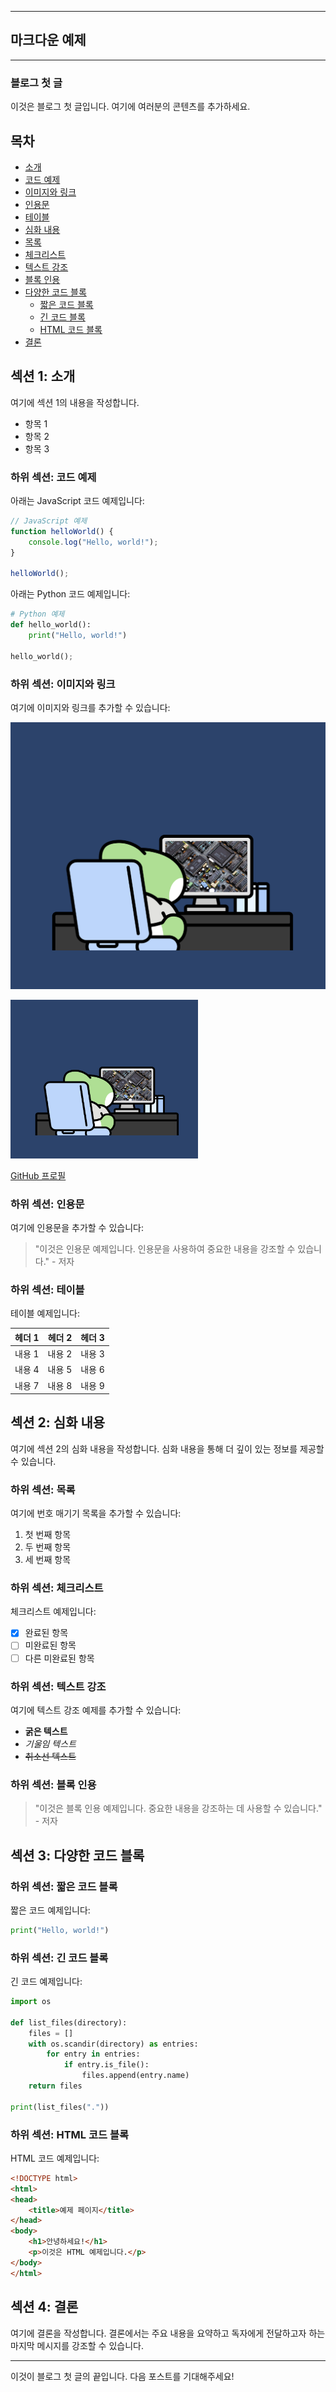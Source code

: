 
---
마크다운 예제
---
-----------------------------
### 블로그 첫 글

이것은 블로그 첫 글입니다. 여기에 여러분의 콘텐츠를 추가하세요.

## 목차
- [소개](#섹션-1-소개)
- [코드 예제](#하위-섹션-코드-예제)
- [이미지와 링크](#하위-섹션-이미지와-링크)
- [인용문](#하위-섹션-인용문)
- [테이블](#하위-섹션-테이블)
- [심화 내용](#섹션-2-심화-내용)
- [목록](#하위-섹션-목록)
- [체크리스트](#하위-섹션-체크리스트)
- [텍스트 강조](#하위-섹션-텍스트-강조)
- [블록 인용](#하위-섹션-블록-인용)
- [다양한 코드 블록](#섹션-3-다양한-코드-블록)
  - [짧은 코드 블록](#하위-섹션-짧은-코드-블록)
  - [긴 코드 블록](#하위-섹션-긴-코드-블록)
  - [HTML 코드 블록](#하위-섹션-html-코드-블록)
- [결론](#섹션-4-결론)

## 섹션 1: 소개

여기에 섹션 1의 내용을 작성합니다.

- 항목 1
- 항목 2
- 항목 3

### 하위 섹션: 코드 예제

아래는 JavaScript 코드 예제입니다:

```javascript
// JavaScript 예제
function helloWorld() {
    console.log("Hello, world!");
}

helloWorld();
```

아래는 Python 코드 예제입니다:

```python
# Python 예제
def hello_world():
    print("Hello, world!")

hello_world();
```

### 하위 섹션: 이미지와 링크

여기에 이미지와 링크를 추가할 수 있습니다:

![예제 이미지](/assets/myProfile.png)

<img src="./assets/myProfile.png" alt="예제 이미지" width="300">

[GitHub 프로필](https://github.com/Azabell1993)
### 하위 섹션: 인용문

여기에 인용문을 추가할 수 있습니다:

> "이것은 인용문 예제입니다. 인용문을 사용하여 중요한 내용을 강조할 수 있습니다." - 저자

### 하위 섹션: 테이블

테이블 예제입니다:

| 헤더 1 | 헤더 2 | 헤더 3 |
|--------|--------|--------|
| 내용 1 | 내용 2 | 내용 3 |
| 내용 4 | 내용 5 | 내용 6 |
| 내용 7 | 내용 8 | 내용 9 |

## 섹션 2: 심화 내용

여기에 섹션 2의 심화 내용을 작성합니다. 심화 내용을 통해 더 깊이 있는 정보를 제공할 수 있습니다.

### 하위 섹션: 목록

여기에 번호 매기기 목록을 추가할 수 있습니다:

1. 첫 번째 항목
2. 두 번째 항목
3. 세 번째 항목

### 하위 섹션: 체크리스트

체크리스트 예제입니다:

- [x] 완료된 항목
- [ ] 미완료된 항목
- [ ] 다른 미완료된 항목

### 하위 섹션: 텍스트 강조

여기에 텍스트 강조 예제를 추가할 수 있습니다:

- **굵은 텍스트**
- *기울임 텍스트*
- ~~취소선 텍스트~~

### 하위 섹션: 블록 인용

> "이것은 블록 인용 예제입니다. 중요한 내용을 강조하는 데 사용할 수 있습니다." - 저자

## 섹션 3: 다양한 코드 블록

### 하위 섹션: 짧은 코드 블록

짧은 코드 예제입니다:

```python
print("Hello, world!")
```

### 하위 섹션: 긴 코드 블록

긴 코드 예제입니다:

```python
import os

def list_files(directory):
    files = []
    with os.scandir(directory) as entries:
        for entry in entries:
            if entry.is_file():
                files.append(entry.name)
    return files

print(list_files("."))
```

### 하위 섹션: HTML 코드 블록

HTML 코드 예제입니다:

```html
<!DOCTYPE html>
<html>
<head>
    <title>예제 페이지</title>
</head>
<body>
    <h1>안녕하세요!</h1>
    <p>이것은 HTML 예제입니다.</p>
</body>
</html>
```

## 섹션 4: 결론

여기에 결론을 작성합니다. 결론에서는 주요 내용을 요약하고 독자에게 전달하고자 하는 마지막 메시지를 강조할 수 있습니다.

---

이것이 블로그 첫 글의 끝입니다. 다음 포스트를 기대해주세요!
